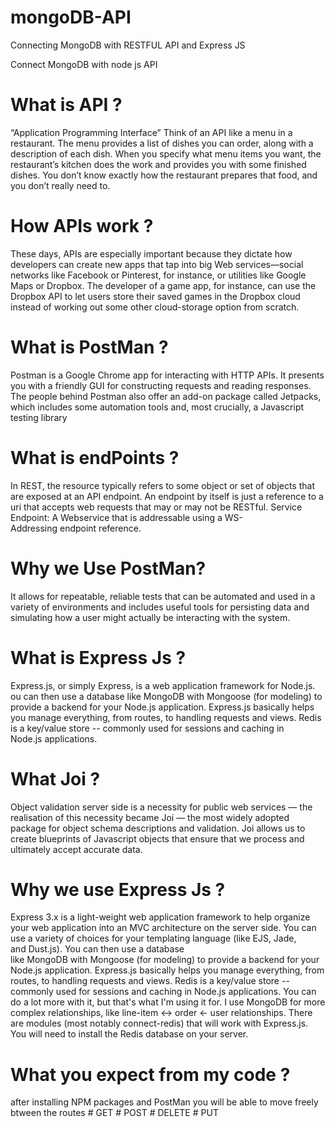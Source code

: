 # mongoDB-API
Connecting MongoDB with RESTFUL API and Express JS

Connect MongoDB with node js API 

# What is API ? 
“Application Programming Interface”
Think of an API like a menu in a restaurant. The menu provides a list of dishes you can order, along with a description of each dish. When you specify what menu items you want, the restaurant’s kitchen does the work and provides you with some finished dishes. You don’t know exactly how the restaurant prepares that food, and you don’t really need to.

# How APIs work ? 

These days, APIs are especially important because they dictate how developers can create new apps that tap into big Web services—social networks like Facebook or Pinterest, for instance, or utilities like Google Maps or Dropbox. The developer of a game app, for instance, can use the Dropbox API to let users store their saved games in the Dropbox cloud instead of working out some other cloud-storage option from scratch.



# What is PostMan ?

Postman is a Google Chrome app for interacting with HTTP APIs. It presents you with a friendly GUI for constructing requests and reading responses. The people behind Postman also offer an add-on package called Jetpacks, which includes some automation tools and, most crucially, a Javascript testing library


# What is endPoints ? 

In REST, the resource typically refers to some object or set of objects that are exposed at an API endpoint. An endpoint by itself is just a reference to a uri that accepts web requests that may or may not be RESTful. Service Endpoint: A Webservice that is addressable using a WS-Addressing endpoint reference.


# Why we Use PostMan?

It allows for repeatable, reliable tests that can be automated and used in a variety of environments and includes useful tools for persisting data and simulating how a user might actually be interacting with the system.

# What is Express Js ?

Express.js, or simply Express, is a web application framework for Node.js.
ou can then use a database like MongoDB with Mongoose (for modeling) to provide a backend for your Node.js application. Express.js basically helps you manage everything, from routes, to handling requests and views. Redis is a key/value store -- commonly used for sessions and caching in Node.js applications.

# What Joi ?
Object validation server side is a necessity for public web services — the realisation of this necessity became Joi — the most widely adopted package for object schema descriptions and validation. Joi allows us to create blueprints of Javascript objects that ensure that we process and ultimately accept accurate data.

# Why we use Express Js ? 

Express 3.x is a light-weight web application framework to help organize your web application into an MVC architecture on the server side. You can use a variety of choices for your templating language (like EJS, Jade, and Dust.js).
You can then use a database like MongoDB with Mongoose (for modeling) to provide a backend for your Node.js application. Express.js basically helps you manage everything, from routes, to handling requests and views.
Redis is a key/value store -- commonly used for sessions and caching in Node.js applications. You can do a lot more with it, but that's what I'm using it for. I use MongoDB for more complex relationships, like line-item <-> order <- user relationships. There are modules (most notably connect-redis) that will work with Express.js. You will need to install the Redis database on your server.

# What you expect from my code ? 
after installing NPM packages and PostMan you will be able to move freely btween the routes # GET # POST # DELETE # PUT 
